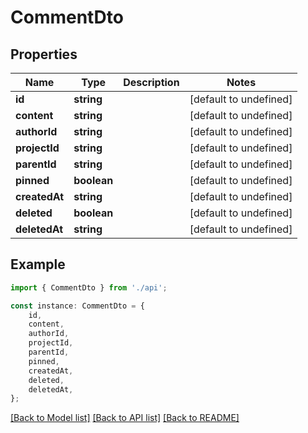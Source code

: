 # CommentDto


## Properties

Name | Type | Description | Notes
------------ | ------------- | ------------- | -------------
**id** | **string** |  | [default to undefined]
**content** | **string** |  | [default to undefined]
**authorId** | **string** |  | [default to undefined]
**projectId** | **string** |  | [default to undefined]
**parentId** | **string** |  | [default to undefined]
**pinned** | **boolean** |  | [default to undefined]
**createdAt** | **string** |  | [default to undefined]
**deleted** | **boolean** |  | [default to undefined]
**deletedAt** | **string** |  | [default to undefined]

## Example

```typescript
import { CommentDto } from './api';

const instance: CommentDto = {
    id,
    content,
    authorId,
    projectId,
    parentId,
    pinned,
    createdAt,
    deleted,
    deletedAt,
};
```

[[Back to Model list]](../README.md#documentation-for-models) [[Back to API list]](../README.md#documentation-for-api-endpoints) [[Back to README]](../README.md)
